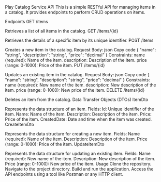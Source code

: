 Play Catalog Service API
This is a simple RESTful API for managing items in a catalog. It provides endpoints to perform CRUD operations on items.

Endpoints
GET /items

Retrieves a list of all items in the catalog.
GET /items/{id}

Retrieves the details of a specific item by its unique identifier.
POST /items

Creates a new item in the catalog.
Request Body:
json
Copy code
{
  "name": "string",
  "description": "string",
  "price": "decimal"
}
Constraints:
name (required): Name of the item.
description: Description of the item.
price (range: 0-1000): Price of the item.
PUT /items/{id}

Updates an existing item in the catalog.
Request Body:
json
Copy code
{
  "name": "string",
  "description": "string",
  "price": "decimal"
}
Constraints:
name (required): New name of the item.
description: New description of the item.
price (range: 0-1000): New price of the item.
DELETE /items/{id}

Deletes an item from the catalog.
Data Transfer Objects (DTOs)
ItemDto

Represents the data structure of an item.
Fields:
Id: Unique identifier of the item.
Name: Name of the item.
Description: Description of the item.
Price: Price of the item.
CreatedDate: Date and time when the item was created.
CreateItemDto

Represents the data structure for creating a new item.
Fields:
Name (required): Name of the item.
Description: Description of the item.
Price (range: 0-1000): Price of the item.
UpdateItemDto

Represents the data structure for updating an existing item.
Fields:
Name (required): New name of the item.
Description: New description of the item.
Price (range: 0-1000): New price of the item.
Usage
Clone the repository.
Navigate to the project directory.
Build and run the application.
Access the API endpoints using a tool like Postman or any HTTP client.
